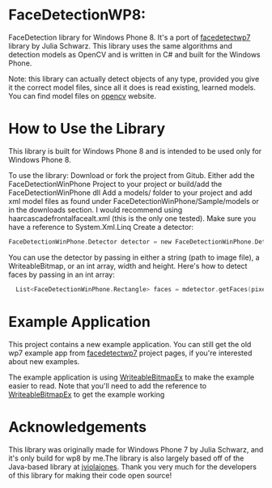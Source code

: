 FaceDetectionWP8: 
===========================

FaceDetection library for Windows Phone 8. It's a port of [facedetectwp7] library by Julia Schwarz.
This library uses the same algorithms and detection models as OpenCV and is written in C# and built for the Windows Phone.

Note: this library can actually detect objects of any type, provided you give it the correct model files, since all it does is read existing, learned models. You can find model files on [opencv] website.


How to Use the Library
===========================
This library is built for Windows Phone 8 and is intended to be used only for Windows Phone 8.

To use the library:
Download or fork the project from Gitub.
Either add the FaceDetectionWinPhone Project to your project or build/add the FaceDetectionWinPhone dll
Add a models/ folder to your project and add xml model files as found under FaceDetectionWinPhone/Sample/models or in the downloads section. I would recommend using haarcascadefrontalfacealt.xml (this is the only one tested).
Make sure you have a reference to System.Xml.Linq
Create a detector: 
```c
FaceDetectionWinPhone.Detector detector = new FaceDetectionWinPhone.Detector(XDocument.Load(MODEL_FILE));
```

You can use the detector by passing in either a string (path to image file), a WriteableBitmap, or an int array, width and height. Here's how to detect faces by passing in an int array:
```c
  List<FaceDetectionWinPhone.Rectangle> faces = mdetector.getFaces(pixelDataInt, mcameraWidth / mdownsampleFactor, mcameraHeight / m_downsampleFactor, 2f, 1.25f, 0.1f, 1, false);
```

Example Application
===========================
This project contains a new example application. You can still get the old wp7 example app from [facedetectwp7] project pages, if you're interested about new examples.

The example application is using [WriteableBitmapEx] to make the example easier to read. Note that you'll need to add the reference to [WriteableBitmapEx] to get the example working

Acknowledgements
===========================
This library was originally made for Windows Phone 7 by Julia Schwarz, and it's only build for wp8 by me.The library is also largely based off of the Java-based library at [jviolajones]. Thank you very much for the developers of this library for making their code open source!

[facedetectwp7]: http://facedetectwp7.codeplex.com/ "facedetectwp7"
[opencv]: http://opencv.org/ "OpenCV"
[jviolajones]: http://code.google.com/p/jviolajones/ 
[WriteableBitmapEx]: http://writeablebitmapex.codeplex.com/ "WriteableBitmapEx"
